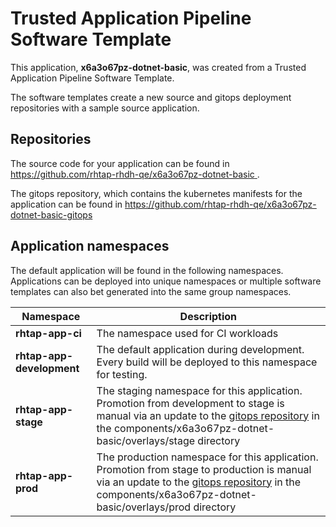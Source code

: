 # Trusted Application Pipeline Software Template

This application, **x6a3o67pz-dotnet-basic**, was created from a Trusted Application Pipeline Software Template.

The software templates create a new source and gitops deployment repositories with a sample source application. 

## Repositories

The source code for your application can be found in [https://github.com/rhtap-rhdh-qe/x6a3o67pz-dotnet-basic ](https://github.com/rhtap-rhdh-qe/x6a3o67pz-dotnet-basic ).
 
The gitops repository, which contains the kubernetes manifests for the application can be found in 
[https://github.com/rhtap-rhdh-qe/x6a3o67pz-dotnet-basic-gitops ](https://github.com/rhtap-rhdh-qe/x6a3o67pz-dotnet-basic-gitops ) 

## Application namespaces 

The default application will be found in the following namespaces. Applications can be deployed into unique namespaces or multiple software templates can also bet generated into the same group namespaces.  

|  Namespace   |  Description   |  
| -------- | -------- |
| **rhtap-app-ci** | The namespace used for CI workloads |
| **rhtap-app-development** | The default application during development. Every build will be deployed to this namespace for testing. |
| **rhtap-app-stage** | The staging namespace for this application. Promotion from development to stage is manual via an update to the [gitops repository](https://github.com/rhtap-rhdh-qe/x6a3o67pz-dotnet-basic-gitops ) in the components/x6a3o67pz-dotnet-basic/overlays/stage directory |
| **rhtap-app-prod** | The production namespace for this application. Promotion from stage to production is manual via an update to the [gitops repository](https://github.com/rhtap-rhdh-qe/x6a3o67pz-dotnet-basic-gitops ) in the components/x6a3o67pz-dotnet-basic/overlays/prod directory |
